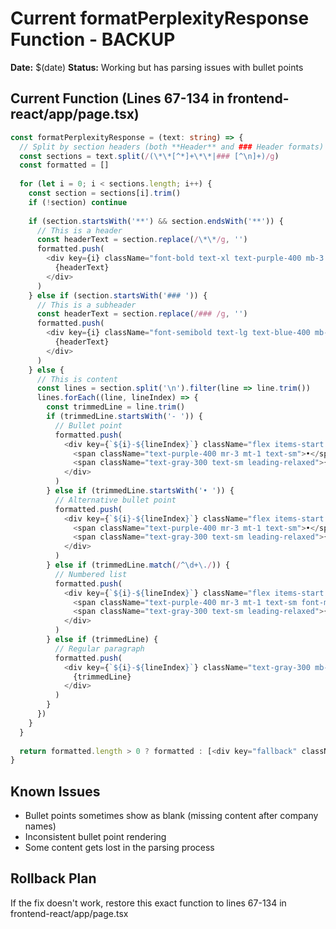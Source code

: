 # Current formatPerplexityResponse Function - BACKUP

**Date:** $(date)
**Status:** Working but has parsing issues with bullet points

## Current Function (Lines 67-134 in frontend-react/app/page.tsx)

```typescript
const formatPerplexityResponse = (text: string) => {
  // Split by section headers (both **Header** and ### Header formats)
  const sections = text.split(/(\*\*[^*]+\*\*|### [^\n]+)/g)
  const formatted = []
  
  for (let i = 0; i < sections.length; i++) {
    const section = sections[i].trim()
    if (!section) continue
    
    if (section.startsWith('**') && section.endsWith('**')) {
      // This is a header
      const headerText = section.replace(/\*\*/g, '')
      formatted.push(
        <div key={i} className="font-bold text-xl text-purple-400 mb-3 mt-6 first:mt-0">
          {headerText}
        </div>
      )
    } else if (section.startsWith('### ')) {
      // This is a subheader
      const headerText = section.replace(/### /g, '')
      formatted.push(
        <div key={i} className="font-semibold text-lg text-blue-400 mb-2 mt-4">
          {headerText}
        </div>
      )
    } else {
      // This is content
      const lines = section.split('\n').filter(line => line.trim())
      lines.forEach((line, lineIndex) => {
        const trimmedLine = line.trim()
        if (trimmedLine.startsWith('- ')) {
          // Bullet point
          formatted.push(
            <div key={`${i}-${lineIndex}`} className="flex items-start mb-2 ml-4">
              <span className="text-purple-400 mr-3 mt-1 text-sm">•</span>
              <span className="text-gray-300 text-sm leading-relaxed">{trimmedLine.replace('- ', '')}</span>
            </div>
          )
        } else if (trimmedLine.startsWith('• ')) {
          // Alternative bullet point
          formatted.push(
            <div key={`${i}-${lineIndex}`} className="flex items-start mb-2 ml-4">
              <span className="text-purple-400 mr-3 mt-1 text-sm">•</span>
              <span className="text-gray-300 text-sm leading-relaxed">{trimmedLine.replace('• ', '')}</span>
            </div>
          )
        } else if (trimmedLine.match(/^\d+\./)) {
          // Numbered list
          formatted.push(
            <div key={`${i}-${lineIndex}`} className="flex items-start mb-2 ml-4">
              <span className="text-purple-400 mr-3 mt-1 text-sm font-medium">{trimmedLine.split('.')[0]}.</span>
              <span className="text-gray-300 text-sm leading-relaxed">{trimmedLine.replace(/^\d+\.\s*/, '')}</span>
            </div>
          )
        } else if (trimmedLine) {
          // Regular paragraph
          formatted.push(
            <div key={`${i}-${lineIndex}`} className="text-gray-300 mb-3 text-sm leading-relaxed">
              {trimmedLine}
            </div>
          )
        }
      })
    }
  }
  
  return formatted.length > 0 ? formatted : [<div key="fallback" className="text-gray-300">{text}</div>]
}
```

## Known Issues
- Bullet points sometimes show as blank (missing content after company names)
- Inconsistent bullet point rendering
- Some content gets lost in the parsing process

## Rollback Plan
If the fix doesn't work, restore this exact function to lines 67-134 in frontend-react/app/page.tsx

